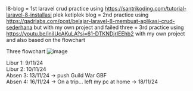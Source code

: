 l8-blog = 1st laravel crud practice using https://santrikoding.com/tutorial-laravel-8-installasi plek ketiplek
blog = 2nd practice using https://qadrlabs.com/post/belajar-laravel-8-membuat-aplikasi-crud-sederhana but with my own project and failed
three = 3rd practice using https://youtu.be/iniIUcAKuLA?si=61-DTKNDjrIEEhb2 with my own project and also based on the flowchart

Three flowchart
![image](https://github.com/user-attachments/assets/24daa769-c234-4621-8211-32f592323902)



Libur 1: 9/11/24 <br />
Libur 2: 10/11/24 <br />
Absen 3: 13/11/24 -> push Guild War GBF <br />
Absen 4: 16/11/24 -> On a trip... left my pc at home -> 18/11/24
